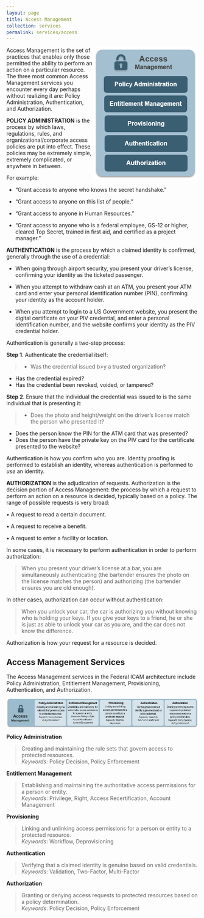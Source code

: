 ```yaml
---
layout: page
title: Access Management 
collection: services
permalink: services/access
---
```

<img src ="../img/Access.png" align = "right">
Access Management is the set of practices that enables only 
those permitted the ability to perform an action on a 
particular resource.  The three most common Access Management services you encounter every day perhaps without realizing it are: Policy Administration, Authentication, and Authorization.

**POLICY ADMINISTRATION** is the process by which laws, 
regulations, rules, and organizational/corporate access
policies are put into effect. These policies may be extremely 
simple, extremely complicated, or anywhere in between.

For example:

* “Grant access to anyone who knows the secret 
handshake.”

* “Grant access to anyone on this list of people.”

* “Grant access to anyone in Human Resources.”

* “Grant access to anyone who is a federal employee, 
GS-12 or higher, cleared Top Secret, trained in first
aid, and certified as a project manager.”


**AUTHENTICATION** is the process by which a claimed identity is confirmed, 
generally through the use of a credential:

* When going through airport security, you present your driver’s 
license, confirming your identity as the ticketed passenger.

* When you attempt to withdraw cash at an ATM, you present your 
ATM card and enter your personal identification number (PIN), 
confirming your identity as the account holder.

* When you attempt to login to a US Government website, you present the digital certificate on your PIV credential, 
and enter a personal identification number, and the website confirms your identity as the PIV credential holder.

Authentication is generally a two-step process:

**Step 1**. Authenticate the credential itself:

>  - Was the credential issued b>y a trusted organization?
  - Has the credential expired?
  - Has the credential been revoked, voided, or tampered?

**Step 2**. Ensure that the individual the credential was issued to is the 
same individual that is presenting it:

>  - Does the photo and height/weight on the driver’s license match 
the person who presented it?
  - Does the person know the PIN for the ATM card that was 
presented?
  - Does the person have the private key on the PIV card for the certificate presented to the website?


Authentication is how you confirm who you are. Identity proofing is 
performed to establish an identity, whereas authentication is performed 
to _use_ an identity.


**AUTHORIZATION** is the adjudication of requests. Authorization is the decision portion of Access Management: the process
by which a request to perform an action on a resource is decided, typically based on a policy. 
The range of possible requests is very broad:

• A request to read a certain document.

• A request to receive a benefit.

• A request to enter a facility or location.

In some cases, it is necessary to perform authentication in order to 
perform authorization:

> When you present your driver’s license at a bar, you are 
simultaneously authenticating (the bartender ensures the photo on 
the license matches the person) and authorizing (the bartender 
ensures you are old enough).  

In other cases, authorization can occur without authentication:  

> When you unlock your car, the car is authorizing you without 
knowing who is holding your keys. If you give your keys to a friend, 
he or she is just as able to unlock your car as you are, and the car 
does not know the difference.  

Authorization is how your request for a resource is decided.  

## Access Management Services
The Access Management services in the Federal ICAM architecture include Policy Administration, Entitlement Management, Provisioning, Authentication, and Authorization.  

<img src ="../img/access_services_detailed.png" align = "center">

**Policy Administration**  

> Creating and maintaining the rule sets that govern access to protected resources.  
_Keywords_: Policy Decision, Policy Enforcement  

**Entitlement Management**  
 
> Establishing and maintaining the authoritative access permissions for a person or entity.  
_Keywords_: Privilege, Right, Access Recertification, Account Management  

**Provisioning** 
 
> Linking and unlinking access permissions for a person or entity to a protected resource.  
_Keywords_: Workflow, Deprovisioning  

**Authentication**  

> Verifying that a claimed identity is genuine based on valid credentials.  
_Keywords_: Validation, Two-Factor, Multi-Factor  

**Authorization**  

> Granting or denying access requests to protected resources based on a policy determination.  
_Keywords_: Policy Decision, Policy Enforcement


